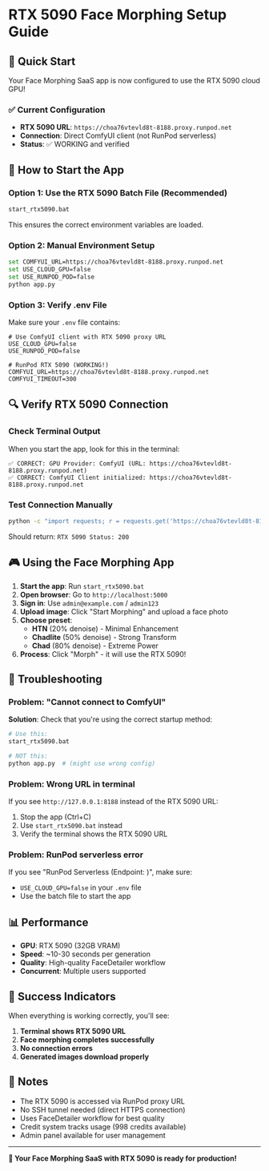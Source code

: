 # RTX 5090 Face Morphing Setup Guide

## 🎯 Quick Start

Your Face Morphing SaaS app is now configured to use the RTX 5090 cloud GPU!

### ✅ Current Configuration

- **RTX 5090 URL**: `https://choa76vtevld8t-8188.proxy.runpod.net`
- **Connection**: Direct ComfyUI client (not RunPod serverless)
- **Status**: ✅ WORKING and verified

## 🚀 How to Start the App

### Option 1: Use the RTX 5090 Batch File (Recommended)
```bash
start_rtx5090.bat
```

This ensures the correct environment variables are loaded.

### Option 2: Manual Environment Setup
```bash
set COMFYUI_URL=https://choa76vtevld8t-8188.proxy.runpod.net
set USE_CLOUD_GPU=false
set USE_RUNPOD_POD=false
python app.py
```

### Option 3: Verify .env File
Make sure your `.env` file contains:
```env
# Use ComfyUI client with RTX 5090 proxy URL
USE_CLOUD_GPU=false
USE_RUNPOD_POD=false

# RunPod RTX 5090 (WORKING!)
COMFYUI_URL=https://choa76vtevld8t-8188.proxy.runpod.net
COMFYUI_TIMEOUT=300
```

## 🔍 Verify RTX 5090 Connection

### Check Terminal Output
When you start the app, look for this in the terminal:
```
✅ CORRECT: GPU Provider: ComfyUI (URL: https://choa76vtevld8t-8188.proxy.runpod.net)
✅ CORRECT: ComfyUI Client initialized: https://choa76vtevld8t-8188.proxy.runpod.net
```

### Test Connection Manually
```bash
python -c "import requests; r = requests.get('https://choa76vtevld8t-8188.proxy.runpod.net/queue'); print('RTX 5090 Status:', r.status_code)"
```
Should return: `RTX 5090 Status: 200`

## 🎮 Using the Face Morphing App

1. **Start the app**: Run `start_rtx5090.bat`
2. **Open browser**: Go to `http://localhost:5000`
3. **Sign in**: Use `admin@example.com` / `admin123`
4. **Upload image**: Click "Start Morphing" and upload a face photo
5. **Choose preset**: 
   - **HTN** (20% denoise) - Minimal Enhancement
   - **Chadlite** (50% denoise) - Strong Transform  
   - **Chad** (80% denoise) - Extreme Power
6. **Process**: Click "Morph" - it will use the RTX 5090!

## 🔧 Troubleshooting

### Problem: "Cannot connect to ComfyUI"
**Solution**: Check that you're using the correct startup method:
```bash
# Use this:
start_rtx5090.bat

# NOT this:
python app.py  # (might use wrong config)
```

### Problem: Wrong URL in terminal
If you see `http://127.0.0.1:8188` instead of the RTX 5090 URL:
1. Stop the app (Ctrl+C)
2. Use `start_rtx5090.bat` instead
3. Verify the terminal shows the RTX 5090 URL

### Problem: RunPod serverless error
If you see "RunPod Serverless (Endpoint: )", make sure:
- `USE_CLOUD_GPU=false` in your `.env` file
- Use the batch file to start the app

## 📊 Performance

- **GPU**: RTX 5090 (32GB VRAM)
- **Speed**: ~10-30 seconds per generation
- **Quality**: High-quality FaceDetailer workflow
- **Concurrent**: Multiple users supported

## 🎉 Success Indicators

When everything is working correctly, you'll see:

1. **Terminal shows RTX 5090 URL**
2. **Face morphing completes successfully**
3. **No connection errors**
4. **Generated images download properly**

## 📝 Notes

- The RTX 5090 is accessed via RunPod proxy URL
- No SSH tunnel needed (direct HTTPS connection)
- Uses FaceDetailer workflow for best quality
- Credit system tracks usage (998 credits available)
- Admin panel available for user management

---

**🚀 Your Face Morphing SaaS with RTX 5090 is ready for production!**
